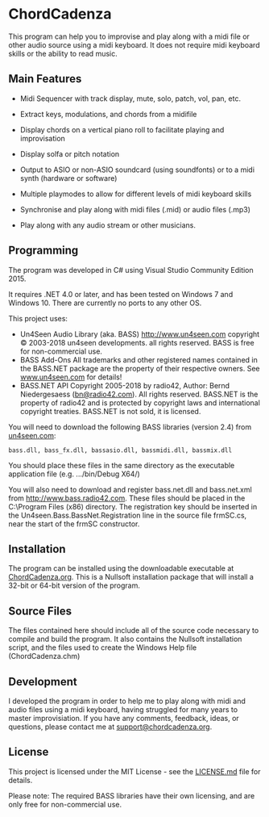 # ChordCadenza
This program can help you to improvise and play along with a midi file or other audio source using a midi keyboard. It does not require midi keyboard skills or the ability to read music. 

## Main Features

* Midi Sequencer with track display, mute, solo, patch, vol, pan, etc.

* Extract keys, modulations, and chords from a midifile

* Display chords on a vertical piano roll to facilitate playing and improvisation

* Display solfa or pitch notation

* Output to ASIO or non-ASIO soundcard (using soundfonts) or to a midi synth (hardware or software)

* Multiple playmodes to allow for different levels of midi keyboard skills

* Synchronise and play along with midi files (.mid) or audio files (.mp3)

* Play along with any audio stream or other musicians.

## Programming

The program was developed in C# using Visual Studio Community Edition 2015.

It requires .NET 4.0 or later, and has been tested on Windows 7 and Windows 10. There are currently no ports to any other OS.

This project uses:
* Un4Seen Audio Library (aka. BASS) http://www.un4seen.com
	copyright © 2003-2018 un4seen developments. all rights reserved.
	BASS is free for non-commercial use.
* BASS Add-Ons
	All trademarks and other registered names contained in the BASS.NET package are the property of their respective owners.
	See www.un4seen.com for details!
* BASS.NET API
	Copyright 2005-2018 by radio42, Author: Bernd Niedergesaess  (bn@radio42.com). All rights reserved. 
	BASS.NET is the property of radio42 and is protected by copyright laws and international copyright treaties. BASS.NET is not sold, it is licensed.
	
You will need to download the following BASS libraries (version 2.4) from [un4seen.com](http://www.un4seen.com):

	bass.dll, bass_fx.dll, bassasio.dll, bassmidi.dll, bassmix.dll
	
You should place these files in the same directory as the executable application file (e.g. .../bin/Debug X64/)

You will also need to download and register bass.net.dll and bass.net.xml from http://www.bass.radio42.com. These files should be placed in the C:\Program Files (x86) directory. The registration key should be inserted in the Un4seen.Bass.BassNet.Registration line in the source file frmSC.cs, near the start of the frmSC constructor.

## Installation

The program can be installed using the downloadable executable at [ChordCadenza.org](http://chordcadenza.org/#loc_download). This is a Nullsoft installation package that will install a 32-bit or 64-bit version of the program.

## Source Files

The files contained here should include all of the source code necessary to compile and build the program. It also contains the Nullsoft installation script, and the files used to create the Windows Help file (ChordCadenza.chm)

## Development

I developed the program in order to help me to play along with midi and audio files using a midi keyboard, having struggled for many years to master improvisiation. If you have any comments, feedback, ideas, or questions, please contact me at support@chordcadenza.org.

## License

This project is licensed under the MIT License - see the [LICENSE.md](LICENSE.md) file for details.

Please note: The required BASS libraries have their own licensing, and are only free for non-commercial use.
